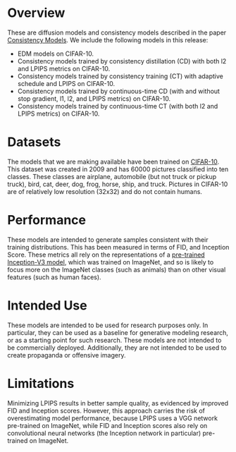 # Overview

These are diffusion models and consistency models described in the paper [Consistency Models](https://arxiv.org/abs/2303.01469). We include the following models in this release:

 * EDM models on CIFAR-10.
 * Consistency models trained by consistency distillation (CD) with both l2 and LPIPS metrics on CIFAR-10.
 * Consistency models trained by consistency training (CT) with adaptive schedule and LPIPS on CIFAR-10.
 * Consistency models trained by continuous-time CD (with and without stop gradient, l1, l2, and LPIPS metrics) on CIFAR-10.
 * Consistency models trained by continuous-time CT (with both l2 and LPIPS metrics) on CIFAR-10.

# Datasets

The models that we are making available have been trained on [CIFAR-10](https://www.cs.toronto.edu/~kriz/cifar.html). This dataset was created in 2009 and has 60000 pictures classified into ten classes. These classes are airplane, automobile (but not truck or pickup truck), bird, cat, deer, dog, frog, horse, ship, and truck. Pictures in CIFAR-10 are of relatively low resolution (32x32) and do not contain humans.


# Performance

These models are intended to generate samples consistent with their training distributions.
This has been measured in terms of FID, and Inception Score. These metrics all rely on the representations of a [pre-trained Inception-V3 model](https://arxiv.org/abs/1512.00567), which was trained on ImageNet, and so is likely to focus more on the ImageNet classes (such as animals) than on other visual features (such as human faces).

# Intended Use

These models are intended to be used for research purposes only.
In particular, they can be used as a baseline for generative modeling research, or as a starting point for such research. These models are not intended to be commercially deployed. Additionally, they are not intended to be used to create propaganda or offensive imagery.

# Limitations

Minimizing LPIPS results in better sample quality, as evidenced by improved FID and Inception scores. However, this approach carries the risk of overestimating model performance, because LPIPS uses a VGG network pre-trained on ImageNet, while FID and Inception scores also rely on convolutional neural networks (the Inception network in particular) pre-trained on ImageNet.
